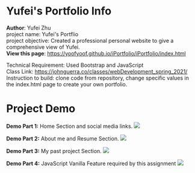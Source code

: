# Yufei's Portfolio Info
**Author**: Yufei Zhu
<br>project name: Yufei's Portflio
<br>project objective: Created a professional personal website to give a comprehensive view of Yufei.
<br>**View this page**: https://yoofyoof.github.io/iPortfolio/iPortfolio/index.html

Technical Requirement: Used Bootstrap and JavaScript
<br>Class Link: https://johnguerra.co/classes/webDevelopment_spring_2021/
<br>Instruction to build: clone code from repository, change specific values in the index.html page to create your own portfolio.

# Project Demo
**Demo Part 1:** Home Section and social media links.
![](Home.gif)

**Demo Part 2:** About me and Resume Section.
![](AboutMeResume.gif)

**Demo Part 3:** My past project Section.
![](Projects.gif)

**Demo Part 4:** JavaScript Vanilla Feature required by this assignment
![](JSVanilla.gif)
